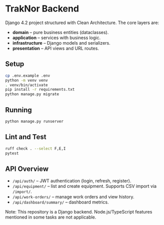 # TrakNor Backend

Django 4.2 project structured with Clean Architecture. The core layers are:

- **domain** – pure business entities (dataclasses).
- **application** – services with business logic.
- **infrastructure** – Django models and serializers.
- **presentation** – API views and URL routes.

## Setup

```bash
cp .env.example .env
python -m venv venv
. venv/bin/activate
pip install -r requirements.txt
python manage.py migrate
```

## Running

```bash
python manage.py runserver
```

## Lint and Test

```bash
ruff check . --select F,E,I
pytest
```

## API Overview

- `/api/auth/` – JWT authentication (login, refresh, register).
- `/api/equipment/` – list and create equipment. Supports CSV import via `/import/`.
- `/api/work-orders/` – manage work orders and view history.
- `/api/dashboard/summary/` – dashboard metrics.

Note: This repository is a Django backend. Node.js/TypeScript features mentioned in some tasks are not applicable.

